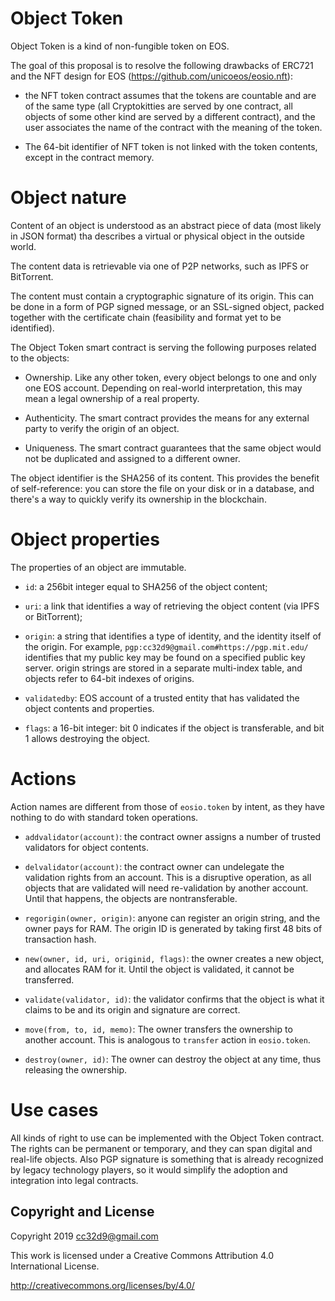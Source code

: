 # Object Token

Object Token is a kind of non-fungible token on EOS.

The goal of this proposal is to resolve the following drawbacks of
ERC721 and the NFT design for EOS
(https://github.com/unicoeos/eosio.nft):

* the NFT token contract assumes that the tokens are countable and are
  of the same type (all Cryptokitties are served by one contract, all
  objects of some other kind are served by a different contract), and
  the user associates the name of the contract with the meaning of the
  token.

* The 64-bit identifier of NFT token is not linked with the token
  contents, except in the contract memory.



# Object nature

Content of an object is understood as an abstract piece of data (most
likely in JSON format) tha describes a virtual or physical object in the
outside world.

The content data is retrievable via one of P2P networks, such
as IPFS or BitTorrent.

The content must contain a cryptographic signature of its origin. This
can be done in a form of PGP signed message, or an SSL-signed object,
packed together with the certificate chain (feasibility and format yet
to be identified).

The Object Token smart contract is serving the following purposes
related to the objects:

* Ownership. Like any other token, every object belongs to one and only
  one EOS account. Depending on real-world interpretation, this may mean
  a legal ownership of a real property.

* Authenticity. The smart contract provides the means for any external
  party to verify the origin of an object.

* Uniqueness. The smart contract guarantees that the same object would
  not be duplicated and assigned to a different owner.

The object identifier is the SHA256 of its content. This provides the
benefit of self-reference: you can store the file on your disk or in a
database, and there's a way to quickly verify its ownership in the
blockchain.


# Object properties

The properties of an object are immutable.

* `id`: a 256bit integer equal to SHA256 of the object content;

* `uri`: a link that identifies a way of retrieving the object content
  (via IPFS or BitTorrent);

* `origin`: a string that identifies a type of identity, and the
  identity itself of the origin. For example,
  `pgp:cc32d9@gmail.com#https://pgp.mit.edu/` identifies that my public
  key may be found on a specified public key server. origin strings are
  stored in a separate multi-index table, and objects refer to 64-bit
  indexes of origins.

* `validatedby`: EOS account of a trusted entity that has validated the
  object contents and properties.

* `flags`: a 16-bit integer: bit 0 indicates if the object is
  transferable, and bit 1 allows destroying the object.


# Actions

Action names are different from those of `eosio.token` by intent, as
they have nothing to do with standard token operations.

* `addvalidator(account)`: the contract owner assigns a number of
  trusted validators for object contents.

* `delvalidator(account)`: the contract owner can undelegate the
  validation rights from an account. This is a disruptive operation, as
  all objects that are validated will need re-validation by another
  account. Until that happens, the objects are nontransferable.

* `regorigin(owner, origin)`: anyone can register an origin string, and
  the owner pays for RAM. The origin ID is generated by taking first 48
  bits of transaction hash.

* `new(owner, id, uri, originid, flags)`: the owner creates a new
  object, and allocates RAM for it. Until the object is validated, it
  cannot be transferred.

* `validate(validator, id)`: the validator confirms that the object is
  what it claims to be and its origin and signature are correct.

* `move(from, to, id, memo)`: The owner transfers the ownership to
  another account. This is analogous to `transfer` action in
  `eosio.token`.

* `destroy(owner, id)`: The owner can destroy the object at any time,
  thus releasing the ownership.


# Use cases

All kinds of right to use can be implemented with the Object Token
contract. The rights can be permanent or temporary, and they can span
digital and real-life objects. Also PGP signature is something that is
already recognized by legacy technology players, so it would simplify
the adoption and integration into legal contracts.







## Copyright and License

Copyright 2019 cc32d9@gmail.com

This work is licensed under a Creative Commons Attribution 4.0
International License.

http://creativecommons.org/licenses/by/4.0/

